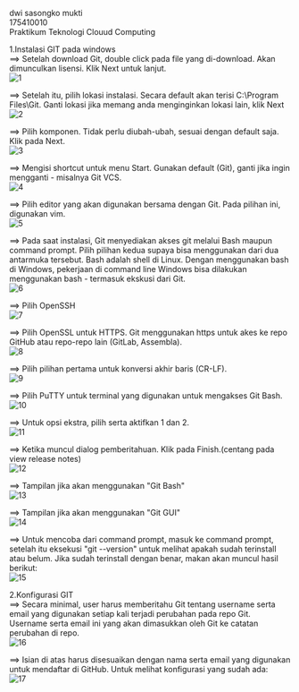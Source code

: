 dwi sasongko mukti  
175410010  
Praktikum Teknologi Clouud Computing

1.Instalasi GIT pada windows  
==> Setelah download Git, double click pada file yang di-download. Akan dimunculkan lisensi. Klik Next untuk lanjut.  
![1](image/instalgit1.jpg)  

==> Setelah itu, pilih lokasi instalasi. Secara default akan terisi C:\Program Files\Git. Ganti lokasi jika memang anda menginginkan lokasi lain, klik Next  
![2](image/instalgit2.jpg)  

==> Pilih komponen. Tidak perlu diubah-ubah, sesuai dengan default saja. Klik pada Next.  
![3](image/instalgit3.jpg)  

==> Mengisi shortcut untuk menu Start. Gunakan default (Git), ganti jika ingin mengganti - misalnya Git VCS.  
![4](image/instalgit4.jpg)  

==> Pilih editor yang akan digunakan bersama dengan Git. Pada pilihan ini, digunakan vim.  
![5](image/instalgit5.jpg)  

==> Pada saat instalasi, Git menyediakan akses git melalui Bash maupun command prompt. Pilih pilihan kedua supaya bisa menggunakan dari dua antarmuka tersebut. Bash adalah shell di Linux. Dengan menggunakan bash di Windows, pekerjaan di command line Windows bisa dilakukan menggunakan bash - termasuk ekskusi dari Git.  
![6](image/instalgit6.jpg)  

==> Pilih OpenSSH  
![7](image/instalgit7.jpg)  

==> Pilih OpenSSL untuk HTTPS. Git menggunakan https untuk akes ke repo GitHub atau repo-repo lain (GitLab, Assembla).  
![8](image/instalgit8.jpg)  

==> Pilih pilihan pertama untuk konversi akhir baris (CR-LF).  
![9](image/instalgit9.jpg)  

==> Pilih PuTTY untuk terminal yang digunakan untuk mengakses Git Bash.  
![10](image/instalgit10.jpg)  

==> Untuk opsi ekstra, pilih serta aktifkan 1 dan 2.  
![11](image/instalgit11.jpg)  

==> Ketika muncul dialog pemberitahuan. Klik pada Finish.(centang pada view release notes)  
![12](image/instalgit12.jpg)  

==> Tampilan jika akan menggunakan "Git Bash"  
![13](image/instalgit13.jpg)  

==> Tampilan jika akan menggunakan "Git GUI"  
![14](image/instalgit14.jpg)  

==> Untuk mencoba dari command prompt, masuk ke command prompt, setelah itu eksekusi "git --version" untuk melihat apakah sudah terinstall atau belum. Jika sudah terinstall dengan benar, makan akan muncul hasil berikut:  
![15](image/instalgit15.jpg)  

2.Konfigurasi GIT  
==> Secara minimal, user harus memberitahu Git tentang username serta email yang digunakan setiap kali terjadi perubahan pada repo Git. Username serta email ini yang akan dimasukkan oleh Git ke catatan perubahan di repo.  
![16](image/config1.jpg)  

==> Isian di atas harus disesuaikan dengan nama serta email yang digunakan untuk mendaftar di GitHub. Untuk melihat konfigurasi yang sudah ada:  
![17](image/config2.jpg)